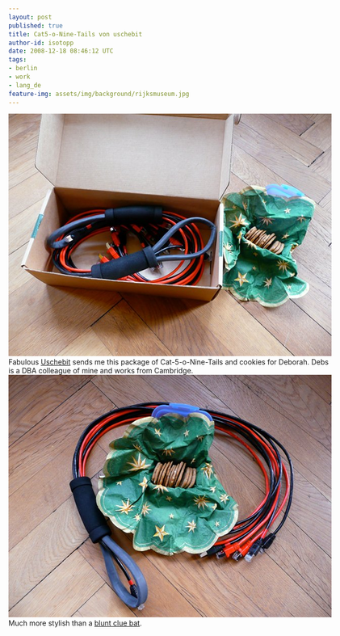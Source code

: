 ```yaml
---
layout: post
published: true
title: Cat5-o-Nine-Tails von uschebit
author-id: isotopp
date: 2008-12-18 08:46:12 UTC
tags:
- berlin
- work
- lang_de
feature-img: assets/img/background/rijksmuseum.jpg
---
```

<div class="serendipity_imageComment_center" style="width: 640px"><div class="serendipity_imageComment_img"><!-- s9ymdb:4878 --><img class="serendipity_image_center" width="640" height="480"  src="/uploads/cat5onine1.jpg" alt="" /></div><div class="serendipity_imageComment_txt">Fabulous <a href="http://blog.tuxilla.de/">Uschebit</a> sends me this package of Cat-5-o-Nine-Tails and cookies for Deborah. Debs is a DBA colleague of mine and works from Cambridge.</div></div>

<div class="serendipity_imageComment_center" style="width: 640px"><div class="serendipity_imageComment_img"><!-- s9ymdb:4879 --><img class="serendipity_image_center" width="640" height="480"  src="/uploads/cat5onine2.jpg" alt="" /></div><div class="serendipity_imageComment_txt">Much more stylish than a <a href="http://blog.koehntopp.de/archives/2230-The-Clue-Bat.html">blunt clue bat</a>.</div></div>
